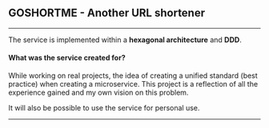 ## GOSHORTME - Another URL shortener

---

The service is implemented within a **hexagonal architecture** and **DDD**.

#### What was the service created for?

While working on real projects, the idea of creating a unified standard (best practice) when creating a microservice. This project is a reflection of all the experience gained and my own vision on this problem.

It will also be possible to use the service for personal use.

---

